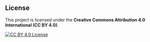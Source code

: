 ## License  
This project is licensed under the **Creative Commons Attribution 4.0 International (CC BY 4.0)**.  

[![CC BY 4.0 License](https://licensebuttons.net/l/by/4.0/88x31.png)](https://creativecommons.org/licenses/by/4.0/)

